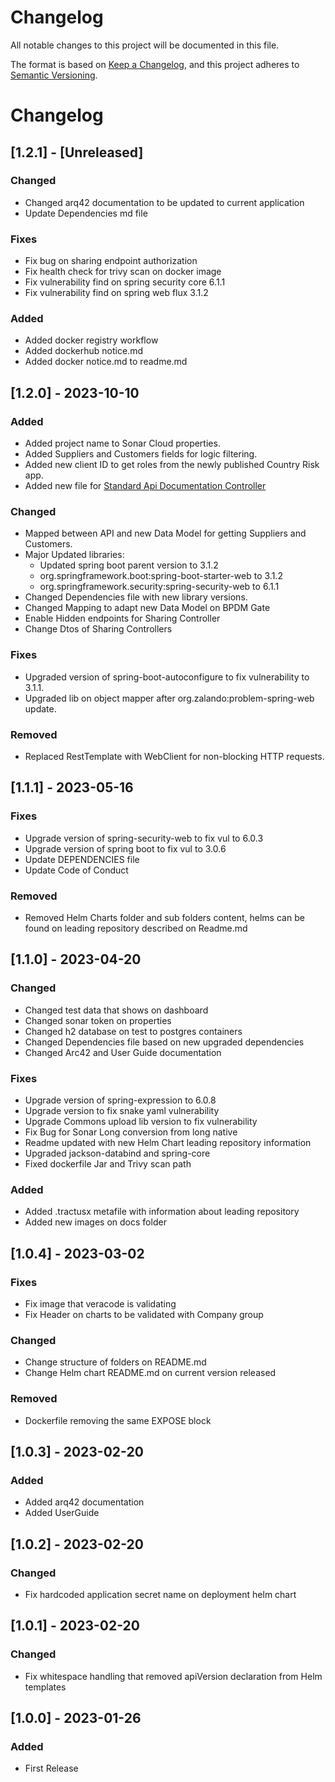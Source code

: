 # Changelog

All notable changes to this project will be documented in this file.

The format is based on [Keep a Changelog](https://keepachangelog.com/en/1.0.0/),
and this project adheres to [Semantic Versioning](https://semver.org/spec/v2.0.0.html).


# Changelog

## [1.2.1] - [Unreleased]

### Changed
- Changed arq42 documentation to be updated to current application
- Update Dependencies md file

### Fixes
- Fix bug on sharing endpoint authorization
- Fix health check for trivy scan on docker image
- Fix vulnerability find on spring security core 6.1.1
- Fix vulnerability find on spring web flux 3.1.2

### Added
- Added docker registry workflow
- Added dockerhub notice.md
- Added docker notice.md to readme.md

## [1.2.0] - 2023-10-10

### Added
- Added project name to Sonar Cloud properties.
- Added Suppliers and Customers fields for logic filtering.
- Added new client ID to get roles from the newly published Country Risk app.
- Added new file for [Standard Api Documentation Controller](docs/swagger/sharing_controller.yml)

### Changed
- Mapped between API and new Data Model for getting Suppliers and Customers.
- Major Updated libraries:
  - Updated spring boot parent version to 3.1.2
  - org.springframework.boot:spring-boot-starter-web to 3.1.2
  - org.springframework.security:spring-security-web to 6.1.1
- Changed Dependencies file with new library versions.
- Changed Mapping to adapt new Data Model on BPDM Gate
- Enable Hidden endpoints for Sharing Controller
- Change Dtos of Sharing Controllers


### Fixes
- Upgraded version of spring-boot-autoconfigure to fix vulnerability to 3.1.1.
- Upgraded lib on object mapper after org.zalando:problem-spring-web update.

### Removed
- Replaced RestTemplate with WebClient for non-blocking HTTP requests.


## [1.1.1] -  2023-05-16

### Fixes

- Upgrade version of spring-security-web to fix vul to 6.0.3
- Upgrade version of spring boot to fix vul to 3.0.6
- Update DEPENDENCIES file
- Update Code of Conduct

### Removed

- Removed Helm Charts folder and sub folders content, helms can be found on leading repository described on Readme.md 


## [1.1.0] -  2023-04-20

### Changed

- Changed test data that shows on dashboard
- Changed sonar token on properties
- Changed h2 database on test to postgres containers
- Changed Dependencies file based on new upgraded dependencies
- Changed Arc42 and User Guide documentation

### Fixes

- Upgrade version of spring-expression to 6.0.8
- Upgrade version to fix snake yaml vulnerability 
- Upgrade Commons upload lib version to fix vulnerability
- Fix Bug for Sonar Long conversion from long native
- Readme updated with new Helm Chart leading repository information
- Upgraded jackson-databind and spring-core
- Fixed dockerfile Jar and Trivy scan path

### Added

- Added .tractusx metafile with information about leading repository
- Added new images on docs folder

## [1.0.4] -  2023-03-02

### Fixes

- Fix image that veracode is validating
- Fix Header on charts to be validated with Company group

### Changed 
- Change structure of folders on README.md
- Change Helm chart README.md on current version released

### Removed 
- Dockerfile removing the same EXPOSE block

## [1.0.3] -  2023-02-20

### Added

- Added arq42 documentation
- Added UserGuide


## [1.0.2] -  2023-02-20

### Changed

- Fix hardcoded application secret name on deployment helm chart

## [1.0.1] -  2023-02-20

### Changed

- Fix whitespace handling that removed apiVersion declaration from Helm templates

## [1.0.0] - 2023-01-26

### Added

- First Release 

